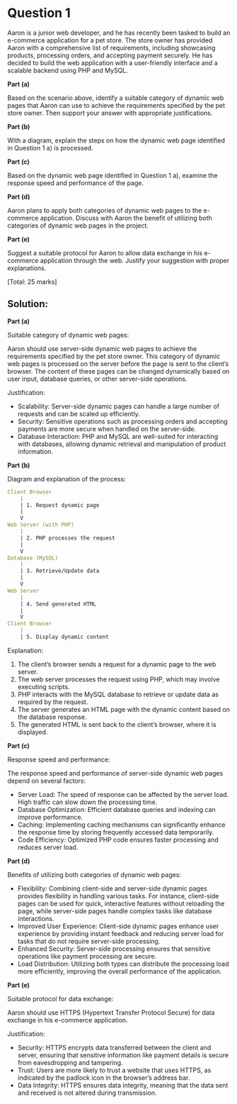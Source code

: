 # Question 1

Aaron is a junior web developer, and he has recently been tasked to build an e-commerce application for a pet store. The store owner has provided Aaron with a comprehensive list of requirements, including showcasing products, processing orders, and accepting payment securely. He has decided to build the web application with a user-friendly interface and a scalable backend using PHP and MySQL.

**Part (a)**

Based on the scenario above, identify a suitable category of dynamic web pages that Aaron can use to achieve the requirements specified by the pet store owner. Then support your answer with appropriate justifications.

**Part (b)**

With a diagram, explain the steps on how the dynamic web page identified in Question 1 a) is processed.

**Part (c)**

Based on the dynamic web page identified in Question 1 a), examine the response speed and performance of the page.

**Part (d)**

Aaron plans to apply both categories of dynamic web pages to the e-commerce application. Discuss with Aaron the benefit of utilizing both categories of dynamic web pages in the project.

**Part (e)**

Suggest a suitable protocol for Aaron to allow data exchange in his e-commerce application through the web. Justify your suggestion with proper explanations.

[Total: 25 marks]

## Solution:

**Part (a)**

Suitable category of dynamic web pages:

Aaron should use server-side dynamic web pages to achieve the requirements specified by the pet store owner. This category of dynamic web pages is processed on the server before the page is sent to the client’s browser. The content of these pages can be changed dynamically based on user input, database queries, or other server-side operations.

Justification:

- Scalability: Server-side dynamic pages can handle a large number of requests and can be scaled up efficiently.
- Security: Sensitive operations such as processing orders and accepting payments are more secure when handled on the server-side.
- Database Interaction: PHP and MySQL are well-suited for interacting with databases, allowing dynamic retrieval and manipulation of product information.

**Part (b)**

Diagram and explanation of the process:

```yaml
Client Browser
    |
    | 1. Request dynamic page
    |
    V
Web Server (with PHP)
    |
    | 2. PHP processes the request
    |
    V
Database (MySQL)
    |
    | 3. Retrieve/Update data
    |
    V
Web Server
    |
    | 4. Send generated HTML
    |
    V
Client Browser
    |
    | 5. Display dynamic content
```

Explanation:

1. The client’s browser sends a request for a dynamic page to the web server.
2. The web server processes the request using PHP, which may involve executing scripts.
3. PHP interacts with the MySQL database to retrieve or update data as required by the request.
4. The server generates an HTML page with the dynamic content based on the database response.
5. The generated HTML is sent back to the client’s browser, where it is displayed.

**Part (c)**

Response speed and performance:

The response speed and performance of server-side dynamic web pages depend on several factors:

- Server Load: The speed of response can be affected by the server load. High traffic can slow down the processing time.
- Database Optimization: Efficient database queries and indexing can improve performance.
- Caching: Implementing caching mechanisms can significantly enhance the response time by storing frequently accessed data temporarily.
- Code Efficiency: Optimized PHP code ensures faster processing and reduces server load.

**Part (d)**

Benefits of utilizing both categories of dynamic web pages:

- Flexibility: Combining client-side and server-side dynamic pages provides flexibility in handling various tasks. For instance, client-side pages can be used for quick, interactive features without reloading the page, while server-side pages handle complex tasks like database interactions.
- Improved User Experience: Client-side dynamic pages enhance user experience by providing instant feedback and reducing server load for tasks that do not require server-side processing.
- Enhanced Security: Server-side processing ensures that sensitive operations like payment processing are secure.
- Load Distribution: Utilizing both types can distribute the processing load more efficiently, improving the overall performance of the application.

**Part (e)**

Suitable protocol for data exchange:

Aaron should use HTTPS (Hypertext Transfer Protocol Secure) for data exchange in his e-commerce application.

Justification:

- Security: HTTPS encrypts data transferred between the client and server, ensuring that sensitive information like payment details is secure from eavesdropping and tampering.
- Trust: Users are more likely to trust a website that uses HTTPS, as indicated by the padlock icon in the browser’s address bar.
- Data Integrity: HTTPS ensures data integrity, meaning that the data sent and received is not altered during transmission.